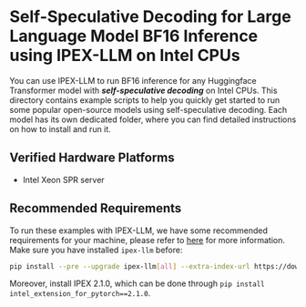 # Self-Speculative Decoding for Large Language Model BF16 Inference using IPEX-LLM on Intel CPUs
You can use IPEX-LLM to run BF16 inference for any Huggingface Transformer model with ***self-speculative decoding*** on Intel CPUs. This directory contains example scripts to help you quickly get started to run some popular open-source models using self-speculative decoding. Each model has its own dedicated folder, where you can find detailed instructions on how to install and run it.

## Verified Hardware Platforms

- Intel Xeon SPR server

## Recommended Requirements
To run these examples with IPEX-LLM, we have some recommended requirements for your machine, please refer to [here](../../README.md#system-support) for more information. Make sure you have installed `ipex-llm` before:

```bash
pip install --pre --upgrade ipex-llm[all] --extra-index-url https://download.pytorch.org/whl/cpu
```

Moreover, install IPEX 2.1.0, which can be done through `pip install intel_extension_for_pytorch==2.1.0`.
